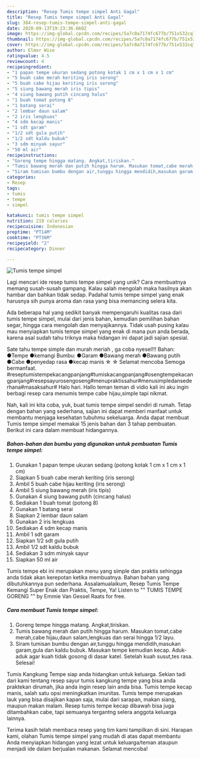 ```yaml
---
description: "Resep Tumis tempe simpel Anti Gagal"
title: "Resep Tumis tempe simpel Anti Gagal"
slug: 384-resep-tumis-tempe-simpel-anti-gagal
date: 2020-09-13T19:23:36.660Z
image: https://img-global.cpcdn.com/recipes/5a7c0a7174fc677b/751x532cq70/tumis-tempe-simpel-foto-resep-utama.jpg
thumbnail: https://img-global.cpcdn.com/recipes/5a7c0a7174fc677b/751x532cq70/tumis-tempe-simpel-foto-resep-utama.jpg
cover: https://img-global.cpcdn.com/recipes/5a7c0a7174fc677b/751x532cq70/tumis-tempe-simpel-foto-resep-utama.jpg
author: Elmer Wise
ratingvalue: 4.5
reviewcount: 4
recipeingredient:
- "1 papan tempe ukuran sedang potong kotak 1 cm x 1 cm x 1 cm"
- "5 buah cabe merah keriting iris serong"
- "5 buah cabe hijau keriting iris serong"
- "5 siung bawang merah iris tipis"
- "4 siung bawang putih cincang halus"
- "1 buah tomat potong 8"
- "1 batang serai"
- "2 lembar daun salam"
- "2 iris lengkuas"
- "4 sdm kecap manis"
- "1 sdt garam"
- "1/2 sdt gula putih"
- "1/2 sdt kaldu bubuk"
- "3 sdm minyak sayur"
- "50 ml air"
recipeinstructions:
- "Goreng tempe hingga matang. Angkat,tiriskan."
- "Tumis bawang merah dan putih hingga harum. Masukan tomat,cabe merah,cabe hijau,daun salam,lengkuas dan serai hingga 1/2 layu."
- "Siram tumisan bumbu dengan air,tunggu hingga mendidih,masukan garam,gula dan kaldu bubuk. Masukan tempe kemudian kecap. Aduk-aduk agar kuah tidak gosong di dasar katel. Setelah kuah susut,tes rasa. Selesai!"
categories:
- Resep
tags:
- tumis
- tempe
- simpel

katakunci: tumis tempe simpel 
nutrition: 219 calories
recipecuisine: Indonesian
preptime: "PT14M"
cooktime: "PT36M"
recipeyield: "2"
recipecategory: Dinner

---
```



![Tumis tempe simpel](https://img-global.cpcdn.com/recipes/5a7c0a7174fc677b/751x532cq70/tumis-tempe-simpel-foto-resep-utama.jpg)

Lagi mencari ide resep tumis tempe simpel yang unik? Cara membuatnya memang susah-susah gampang. Kalau salah mengolah maka hasilnya akan hambar dan bahkan tidak sedap. Padahal tumis tempe simpel yang enak harusnya sih punya aroma dan rasa yang bisa memancing selera kita.

Ada beberapa hal yang sedikit banyak mempengaruhi kualitas rasa dari tumis tempe simpel, mulai dari jenis bahan, kemudian pemilihan bahan segar, hingga cara mengolah dan menyajikannya. Tidak usah pusing kalau mau menyiapkan tumis tempe simpel yang enak di mana pun anda berada, karena asal sudah tahu triknya maka hidangan ini dapat jadi sajian spesial.

Sate tahu tempe simple dan murah meriah , ga coba nyesel!!! Bahan: ●Tempe ●kemangi Bumbu: ●Garam ●Bawang merah ●Bawang putih ●Cabe ●penyedap rasa ●kecap manis ☆ ☆ Selamat mencoba Semoga bermanfaat. #reseptumistempekacangpanjang#tumiskacangpanjang#osengtempekacangpanjang#resepsayurosengoseng#menupraktissahur#menusimpledansederhana#masaksahur# Halo hari. Hallo teman teman di vidio kali ini aku ingin berbagi resep cara menumis tempe cabe hijau,simple tapi nikmat.


Nah, kali ini kita coba, yuk, buat tumis tempe simpel sendiri di rumah. Tetap dengan bahan yang sederhana, sajian ini dapat memberi manfaat untuk membantu menjaga kesehatan tubuhmu sekeluarga. Anda dapat membuat Tumis tempe simpel memakai 15 jenis bahan dan 3 tahap pembuatan. Berikut ini cara dalam membuat hidangannya.

<!--inarticleads1-->

##### Bahan-bahan dan bumbu yang digunakan untuk pembuatan Tumis tempe simpel:

1. Gunakan 1 papan tempe ukuran sedang (potong kotak 1 cm x 1 cm x 1 cm)
1. Siapkan 5 buah cabe merah keriting (iris serong)
1. Ambil 5 buah cabe hijau keriting (iris serong)
1. Ambil 5 siung bawang merah (iris tipis)
1. Gunakan 4 siung bawang putih (cincang halus)
1. Sediakan 1 buah tomat (potong 8)
1. Gunakan 1 batang serai
1. Siapkan 2 lembar daun salam
1. Gunakan 2 iris lengkuas
1. Sediakan 4 sdm kecap manis
1. Ambil 1 sdt garam
1. Siapkan 1/2 sdt gula putih
1. Ambil 1/2 sdt kaldu bubuk
1. Sediakan 3 sdm minyak sayur
1. Siapkan 50 ml air


Tumis tempe ebi ini merupakan menu yang simple dan praktis sehingga anda tidak akan kerepotan ketika membuatnya. Bahan bahan yang dibutuhkannya pun sederhana. Assalamualaikum, Resep Tumis Tempe Kemangi Super Enak dan Praktis, Tempe, Ya! Listen to &#34;&#34; TUMIS TEMPE GORENG &#34;&#34; by Emmie Van Gessel Raats for free. 

<!--inarticleads2-->

##### Cara membuat Tumis tempe simpel:

1. Goreng tempe hingga matang. Angkat,tiriskan.
1. Tumis bawang merah dan putih hingga harum. Masukan tomat,cabe merah,cabe hijau,daun salam,lengkuas dan serai hingga 1/2 layu.
1. Siram tumisan bumbu dengan air,tunggu hingga mendidih,masukan garam,gula dan kaldu bubuk. Masukan tempe kemudian kecap. Aduk-aduk agar kuah tidak gosong di dasar katel. Setelah kuah susut,tes rasa. Selesai!


Tumis Kangkung Tempe siap anda hidangkan untuk keluarga. Sekian tadi dari kami tentang resep sayur tumis kangkung tempe yang bisa anda praktekan dirumah, jika anda ingin resep lain anda bisa. Tumis tempe kecap manis, salah satu opsi meningkatkan imunitas. Tumis tempe merupakan lauk yang bisa disajikan kapan saja, mulai dari sarapan, makan siang, maupun makan malam. Resep tumis tempe kecap dibawah bisa juga ditambahkan cabe, tapi semuanya tergantng selera anggota keluarga lainnya. 

Terima kasih telah membaca resep yang tim kami tampilkan di sini. Harapan kami, olahan Tumis tempe simpel yang mudah di atas dapat membantu Anda menyiapkan hidangan yang lezat untuk keluarga/teman ataupun menjadi ide dalam berjualan makanan. Selamat mencoba!
